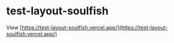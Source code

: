 # test-layout-soulfish
View [https://test-layout-soulfish.vercel.app/](https://test-layout-soulfish.vercel.app/)
